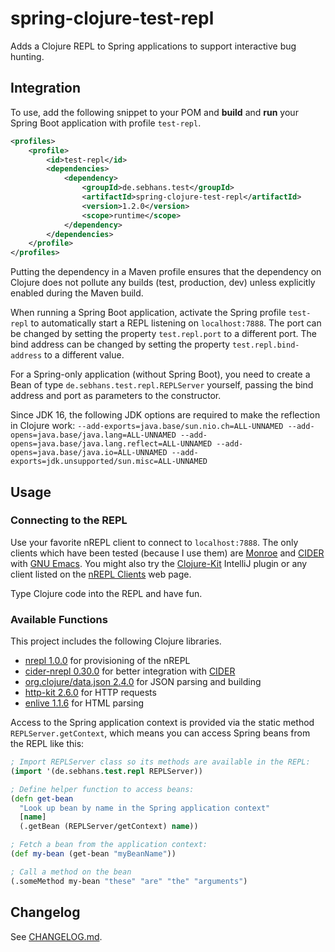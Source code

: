 # spring-clojure-test-repl
Adds a Clojure REPL to Spring applications to support interactive bug hunting.

## Integration
To use, add the following snippet to your POM and **build** and **run** your Spring Boot application with profile
`test-repl`.
```xml
<profiles>
    <profile>
        <id>test-repl</id>
        <dependencies>
            <dependency>
                <groupId>de.sebhans.test</groupId>
                <artifactId>spring-clojure-test-repl</artifactId>
                <version>1.2.0</version>
                <scope>runtime</scope>
            </dependency>
        </dependencies>
    </profile>
</profiles>
```

Putting the dependency in a Maven profile ensures that the dependency on Clojure does not pollute any builds (test, production, dev) unless explicitly enabled during the Maven build.

When running a Spring Boot application, activate the Spring profile `test-repl` to automatically start a REPL listening on `localhost:7888`.
The port can be changed by setting the property `test.repl.port` to a different port.
The bind address can be changed by setting the property `test.repl.bind-address` to a different value.

For a Spring-only application (without Spring Boot), you need to create a Bean of type `de.sebhans.test.repl.REPLServer` yourself, passing the bind address and port as parameters to the constructor.

Since JDK 16, the following JDK options are required to make the reflection in Clojure work: `--add-exports=java.base/sun.nio.ch=ALL-UNNAMED --add-opens=java.base/java.lang=ALL-UNNAMED --add-opens=java.base/java.lang.reflect=ALL-UNNAMED --add-opens=java.base/java.io=ALL-UNNAMED --add-exports=jdk.unsupported/sun.misc=ALL-UNNAMED`

## Usage

### Connecting to the REPL
Use your favorite nREPL client to connect to `localhost:7888`.
The only clients which have been tested (because I use them) are
[Monroe](https://github.com/sanel/monroe/) and [CIDER](https://cider.mx/)
with [GNU Emacs](https://www.gnu.org/software/emacs/).
You might also try the [Clojure-Kit](https://plugins.jetbrains.com/plugin/8636-clojure-kit) IntelliJ plugin
or any client listed on the [nREPL Clients](https://nrepl.org/nrepl/usage/clients.html) web page.

Type Clojure code into the REPL and have fun.

### Available Functions
This project includes the following Clojure libraries.
* [nrepl 1.0.0](https://github.com/nrepl/nrepl) for provisioning of the nREPL
* [cider-nrepl 0.30.0](https://github.com/clojure-emacs/cider-nrepl) for better integration with [CIDER](https://cider.mx/)
* [org.clojure/data.json 2.4.0](https://github.com/clojure/data.json) for JSON parsing and building
* [http-kit 2.6.0](https://github.com/http-kit/http-kit) for HTTP requests
* [enlive 1.1.6](https://github.com/cgrand/enlive) for HTML parsing

Access to the Spring application context is provided via the static method `REPLServer.getContext`,
which means you can access Spring beans from the REPL like this:
```clojure
; Import REPLServer class so its methods are available in the REPL:
(import '(de.sebhans.test.repl REPLServer))

; Define helper function to access beans:
(defn get-bean
  "Look up bean by name in the Spring application context"
  [name]
  (.getBean (REPLServer/getContext) name))

; Fetch a bean from the application context:
(def my-bean (get-bean "myBeanName"))

; Call a method on the bean
(.someMethod my-bean "these" "are" "the" "arguments")
```

## Changelog
See [CHANGELOG.md](CHANGELOG.md).
